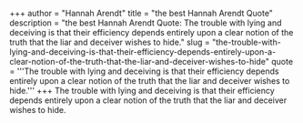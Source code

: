 +++
author = "Hannah Arendt"
title = "the best Hannah Arendt Quote"
description = "the best Hannah Arendt Quote: The trouble with lying and deceiving is that their efficiency depends entirely upon a clear notion of the truth that the liar and deceiver wishes to hide."
slug = "the-trouble-with-lying-and-deceiving-is-that-their-efficiency-depends-entirely-upon-a-clear-notion-of-the-truth-that-the-liar-and-deceiver-wishes-to-hide"
quote = '''The trouble with lying and deceiving is that their efficiency depends entirely upon a clear notion of the truth that the liar and deceiver wishes to hide.'''
+++
The trouble with lying and deceiving is that their efficiency depends entirely upon a clear notion of the truth that the liar and deceiver wishes to hide.
